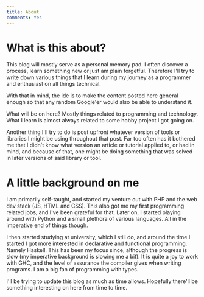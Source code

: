 ```yaml
---
title: About
comments: Yes
---
```


# What is this about?
This blog will mostly serve as a personal memory pad. I often discover a process, learn something new or just am plain forgetful. Therefore I'll try to write down various things that I learn during my journey as a programmer and enthusiast on all things technical.

With that in mind, the ide is to make the content posted here general enough so that any random Google'er would also be able to understand it.

What will be on here? Mostly things related to programming and technology. What I learn is almost always related to some hobby project I got going on.

Another thing I'll try to do is post upfront whatever version of tools or libraries I might be using throughout that post. Far too often has it bothered me that I didn't know what version an article or tutorial applied to, or had in mind, and because of that, one might be doing something that was solved in later versions of said library or tool.

# A little background on me
I am primarily self-taught, and started my venture out with PHP and the web dev stack (JS, HTML and CSS). This also got me my first programming related jobs, and I've been grateful for that. Later on, I started playing around with Python and a small plethora of various languages. All in the imperative end of things though.

I then started studying at university, which I still do, and around the time I started I got more interested in declarative and functional programming. Namely Haskell. This has been my focus since, although the progress is slow (my imperative background is slowing me a bit). It is quite a joy to work with GHC, and the level of assurance the compiler gives when writing programs. I am a big fan of programming with types.

I'll be trying to update this blog as much as time allows. Hopefully there'll be something interesting on here from time to time.

